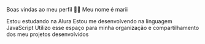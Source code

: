 Boas vindas ao meu perfil 💙💙
Meu nome é marii

Estou estudando na Alura
Estou me desenvolvendo na linguagem JavaScript
Utilizo esse espaço para minha organização e compartilhamento dos meu projetos desenvolvidos

